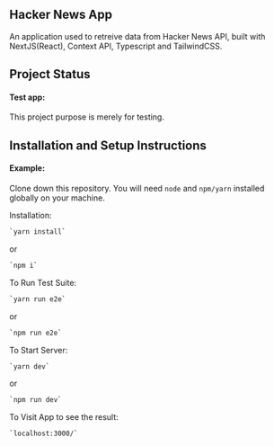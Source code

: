 ## Hacker News App

An application used to retreive data from Hacker News API, built with NextJS(React), Context API, Typescript and TailwindCSS.

## Project Status

#### Test app:

This project purpose is merely for testing.

## Installation and Setup Instructions

#### Example:  

Clone down this repository. You will need `node` and `npm/yarn` installed globally on your machine.  

Installation:

```bash
`yarn install`
```
or 
```bash
`npm i`
```

To Run Test Suite:  

```bash
`yarn run e2e`
```
or 
```bash
`npm run e2e`
```

To Start Server:

```bash
`yarn dev`
```
or 
```bash
`npm run dev`
```

To Visit App to see the result:

```bash
`localhost:3000/`
```
